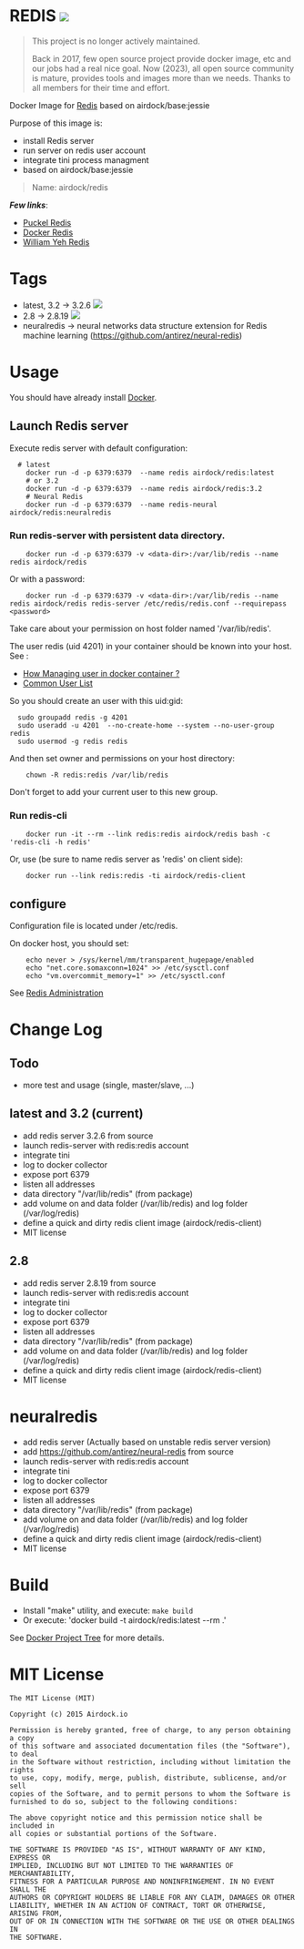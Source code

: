 # REDIS [![](https://images.microbadger.com/badges/image/airdock/redis:latest.svg)](https://microbadger.com/images/airdock/redis:latest "Get your own image badge on microbadger.com")

> This project is no longer actively maintained.
>
> Back in 2017, few open source project provide docker image, etc and our jobs had a real nice goal. Now (2023), all open source community is mature, provides tools and images more than we needs. Thanks to all members for their time and effort.

Docker Image for [Redis](http://redis.io) based on airdock/base:jessie


Purpose of this image is:

- install Redis server
- run server on redis user account
- integrate tini process managment
- based on airdock/base:jessie

> Name: airdock/redis

***Few links***:

- [Puckel Redis](https://github.com/puckel/dockerfiles)
- [Docker Redis](https://github.com/dockerfile/redis)
- [William Yeh Redis](https://github.com/William-Yeh/docker-redis/blob/master/Dockerfile)

# Tags

- latest, 3.2 -> 3.2.6 [![](https://images.microbadger.com/badges/image/airdock/redis:latest.svg)](https://microbadger.com/images/airdock/redis:latest "Get your own image badge on microbadger.com")
- 2.8 -> 2.8.19 [![](https://images.microbadger.com/badges/image/airdock/rabbitmq:2.8.svg)](https://microbadger.com/images/airdock/rabbitmq:2.8 "Get your own image badge on microbadger.com")
- neuralredis -> neural networks data structure extension for Redis machine learning (https://github.com/antirez/neural-redis)

# Usage

You should have already install [Docker](https://www.docker.com/).

## Launch Redis server

Execute redis server with default configuration:

```
  # latest
	docker run -d -p 6379:6379  --name redis airdock/redis:latest
	# or 3.2
	docker run -d -p 6379:6379  --name redis airdock/redis:3.2
	# Neural Redis
	docker run -d -p 6379:6379  --name redis-neural airdock/redis:neuralredis

```


### Run redis-server with persistent data directory.
```
	docker run -d -p 6379:6379 -v <data-dir>:/var/lib/redis --name redis airdock/redis
```
Or with a password:

```
	docker run -d -p 6379:6379 -v <data-dir>:/var/lib/redis --name redis airdock/redis redis-server /etc/redis/redis.conf --requirepass <password>
```

Take care about your permission on host folder named '/var/lib/redis'.

The user redis (uid 4201) in your container should be known into your host.
See :
* [How Managing user in docker container ?](https://github.com/airdock-io/docker-base/wiki/How-Managing-user-in-docker-container)
* [Common User List](https://github.com/airdock-io/docker-base/wiki/Common-User-List)

So you should create an user with this uid:gid:

```
  sudo groupadd redis -g 4201
  sudo useradd -u 4201  --no-create-home --system --no-user-group redis
  sudo usermod -g redis redis
```

And then set owner and permissions on your host directory:

```
	chown -R redis:redis /var/lib/redis
```
Don't forget to add your current user to this new group.

### Run redis-cli

```
	docker run -it --rm --link redis:redis airdock/redis bash -c 'redis-cli -h redis'
```

Or, use (be sure to name redis server as 'redis' on client side):
```
	docker run --link redis:redis -ti airdock/redis-client
```

## configure

Configuration file is located under /etc/redis.

On docker host, you should set:
```
	echo never > /sys/kernel/mm/transparent_hugepage/enabled
	echo "net.core.somaxconn=1024" >> /etc/sysctl.conf
	echo "vm.overcommit_memory=1" >> /etc/sysctl.conf
```
See [Redis Administration](https://redis.io/topics/admin)

# Change Log

## Todo

- more test and usage (single, master/slave, ...)

## latest and 3.2 (current)

- add redis server 3.2.6 from source
- launch redis-server with redis:redis account
- integrate tini
- log to docker collector
- expose port 6379
- listen all addresses
- data directory "/var/lib/redis" (from package)
- add volume on and data folder (/var/lib/redis) and log folder (/var/log/redis)
- define a quick and dirty redis client image (airdock/redis-client)
- MIT license


## 2.8

- add redis server 2.8.19 from source
- launch redis-server with redis:redis account
- integrate tini
- log to docker collector
- expose port 6379
- listen all addresses
- data directory "/var/lib/redis" (from package)
- add volume on and data folder (/var/lib/redis) and log folder (/var/log/redis)
- define a quick and dirty redis client image (airdock/redis-client)
- MIT license


# neuralredis

- add redis server (Actually based on unstable redis server version)
- add https://github.com/antirez/neural-redis from source
- launch redis-server with redis:redis account
- integrate tini
- log to docker collector
- expose port 6379
- listen all addresses
- data directory "/var/lib/redis" (from package)
- add volume on and data folder (/var/lib/redis) and log folder (/var/log/redis)
- define a quick and dirty redis client image (airdock/redis-client)
- MIT license



# Build

- Install "make" utility, and execute: `make build`
- Or execute: 'docker build -t airdock/redis:latest --rm .'

See [Docker Project Tree](https://github.com/airdock-io/docker-base/wiki/Docker-Project-Tree) for more details.


# MIT License

```
The MIT License (MIT)

Copyright (c) 2015 Airdock.io

Permission is hereby granted, free of charge, to any person obtaining a copy
of this software and associated documentation files (the "Software"), to deal
in the Software without restriction, including without limitation the rights
to use, copy, modify, merge, publish, distribute, sublicense, and/or sell
copies of the Software, and to permit persons to whom the Software is
furnished to do so, subject to the following conditions:

The above copyright notice and this permission notice shall be included in
all copies or substantial portions of the Software.

THE SOFTWARE IS PROVIDED "AS IS", WITHOUT WARRANTY OF ANY KIND, EXPRESS OR
IMPLIED, INCLUDING BUT NOT LIMITED TO THE WARRANTIES OF MERCHANTABILITY,
FITNESS FOR A PARTICULAR PURPOSE AND NONINFRINGEMENT. IN NO EVENT SHALL THE
AUTHORS OR COPYRIGHT HOLDERS BE LIABLE FOR ANY CLAIM, DAMAGES OR OTHER
LIABILITY, WHETHER IN AN ACTION OF CONTRACT, TORT OR OTHERWISE, ARISING FROM,
OUT OF OR IN CONNECTION WITH THE SOFTWARE OR THE USE OR OTHER DEALINGS IN
THE SOFTWARE.
```
